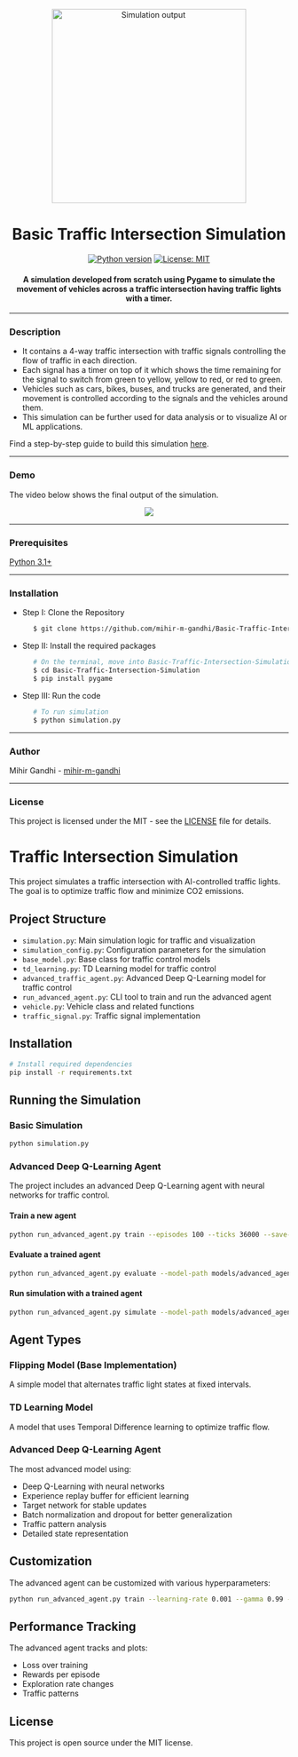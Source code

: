 <p align="center">
 <img height=350px src="./simulation-output.png" alt="Simulation output">
</p>

<h1 align="center">Basic Traffic Intersection Simulation</h1>

<div align="center">

[![Python version](https://img.shields.io/badge/python-3.1+-blue.svg)](https://www.python.org/downloads/)
[![License: MIT](https://img.shields.io/badge/License-MIT-green.svg)](https://opensource.org/licenses/MIT)

<h4>A simulation developed from scratch using Pygame to simulate the movement of vehicles across a traffic intersection having traffic lights with a timer.</h4>

</div>

-----------------------------------------
### Description

* It contains a 4-way traffic intersection with traffic signals controlling the flow of traffic in each direction. 
* Each signal has a timer on top of it which shows the time remaining for the signal to switch from green to yellow, yellow to red, or red to green. 
* Vehicles such as cars, bikes, buses, and trucks are generated, and their movement is controlled according to the signals and the vehicles around them. 
* This simulation can be further used for data analysis or to visualize AI or ML applications. 

Find a step-by-step guide to build this simulation [here](https://towardsdatascience.com/traffic-intersection-simulation-using-pygame-689d6bd7687a).

------------------------------------------
### Demo

The video below shows the final output of the simulation.

<p align="center">
    <img src="./Demo.gif">
</p>

------------------------------------------
### Prerequisites

[Python 3.1+](https://www.python.org/downloads/)

------------------------------------------
### Installation

 * Step I: Clone the Repository
```sh
      $ git clone https://github.com/mihir-m-gandhi/Basic-Traffic-Intersection-Simulation
```
  * Step II: Install the required packages
```sh
      # On the terminal, move into Basic-Traffic-Intersection-Simulation directory
      $ cd Basic-Traffic-Intersection-Simulation
      $ pip install pygame
```
* Step III: Run the code
```sh
      # To run simulation
      $ python simulation.py
```

------------------------------------------
### Author

Mihir Gandhi - [mihir-m-gandhi](https://github.com/mihir-m-gandhi)

------------------------------------------
### License
This project is licensed under the MIT - see the [LICENSE](./LICENSE) file for details.

# Traffic Intersection Simulation

This project simulates a traffic intersection with AI-controlled traffic lights. The goal is to optimize traffic flow and minimize CO2 emissions.

## Project Structure

- `simulation.py`: Main simulation logic for traffic and visualization
- `simulation_config.py`: Configuration parameters for the simulation
- `base_model.py`: Base class for traffic control models
- `td_learning.py`: TD Learning model for traffic control
- `advanced_traffic_agent.py`: Advanced Deep Q-Learning model for traffic control
- `run_advanced_agent.py`: CLI tool to train and run the advanced agent
- `vehicle.py`: Vehicle class and related functions
- `traffic_signal.py`: Traffic signal implementation

## Installation

```bash
# Install required dependencies
pip install -r requirements.txt
```

## Running the Simulation

### Basic Simulation

```bash
python simulation.py
```

### Advanced Deep Q-Learning Agent

The project includes an advanced Deep Q-Learning agent with neural networks for traffic control.

#### Train a new agent

```bash
python run_advanced_agent.py train --episodes 100 --ticks 36000 --save-interval 10
```

#### Evaluate a trained agent

```bash
python run_advanced_agent.py evaluate --model-path models/advanced_agent_final.pt --num-evals 5
```

#### Run simulation with a trained agent

```bash
python run_advanced_agent.py simulate --model-path models/advanced_agent_final.pt --ticks-per-second 60
```

## Agent Types

### Flipping Model (Base Implementation)
A simple model that alternates traffic light states at fixed intervals.

### TD Learning Model
A model that uses Temporal Difference learning to optimize traffic flow.

### Advanced Deep Q-Learning Agent
The most advanced model using:
- Deep Q-Learning with neural networks
- Experience replay buffer for efficient learning
- Target network for stable updates
- Batch normalization and dropout for better generalization
- Traffic pattern analysis
- Detailed state representation

## Customization

The advanced agent can be customized with various hyperparameters:

```bash
python run_advanced_agent.py train --learning-rate 0.001 --gamma 0.99 --epsilon 1.0 --epsilon-decay 0.995 --min-epsilon 0.05 --batch-size 64 --action-duration 300
```

## Performance Tracking

The advanced agent tracks and plots:
- Loss over training
- Rewards per episode
- Exploration rate changes
- Traffic patterns

## License

This project is open source under the MIT license.
